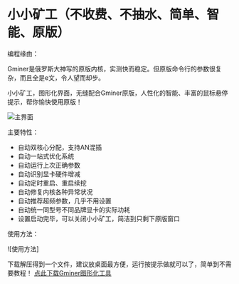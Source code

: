 # 小小矿工（不收费、不抽水、简单、智能、原版）

编程缘由：

Gminer是俄罗斯大神写的原版内核，实测快而稳定。但原版命令行的参数很复杂，而且全是e文，令人望而却步。

小小矿工，图形化界面，无缝配合Gminer原版，人性化的智能、丰富的鼠标悬停提示，帮你愉快使用原版！


![主界面](https://github.com/MagicXC/GminerUITool/blob/main/4.0.jpg)

主要特性：
* 自动双核心分配，支持AN混插
* 自动一站式优化系统
* 自动运行上次正确参数
* 自动识别显卡硬件增减
* 自动定时重启、重启续挖
* 自动修复内核各种异常状况
* 自动推荐超频参数，几乎不用设置
* 自动统一同型号不同品牌显卡的实际功耗
* 设置启动完毕，可以关闭小小矿工，简洁到只剩下原版窗口

使用方法：

![使用方法]

下载解压得到一个文件，建议放桌面最方便，运行按提示做就可以了，简单到不需要教程！ [点此下载Gminer图形化工具](https://github.com/MagicXC/GminerUITool/releases)
